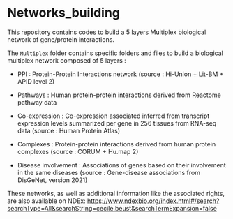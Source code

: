 # Networks_building
This repository contains codes to build a 5 layers Multiplex biological network of gene/protein interactions.

The ```Multiplex``` folder contains specific folders and files to build a biological multiplex network composed of 5 layers :

- PPI : Protein-Protein Interactions network (source : Hi-Union + Lit-BM + APID level 2)

- Pathways : Human protein-protein interactions derived from Reactome pathway data

- Co-expression : Co-expression associated inferred from transcript expression levels summarized per gene in 256 tissues from RNA-seq data (source : Human Protein Atlas)

- Complexes : Protein-protein interactions derived from human protein complexes (source : CORUM + Hu.map 2)

- Disease involvement : Associations of genes based on their involvement in the same diseases (source : Gene-disease associations from DisGeNet, version 2021)

These networks, as well as additional information like the associated rights, are also available on NDEx: https://www.ndexbio.org/index.html#/search?searchType=All&searchString=cecile.beust&searchTermExpansion=false
